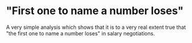 # "First one to name a number loses"

A very simple analysis which shows that it is to a very real extent true that "the first one to name a number loses" in salary negotiations.

